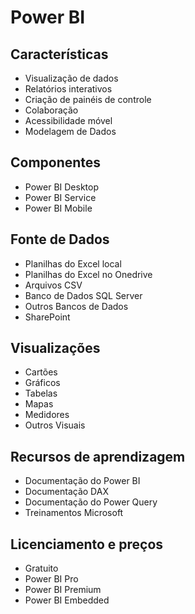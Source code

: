 # Power BI

## Características

- Visualização de dados
- Relatórios interativos
- Criação de painéis de controle
- Colaboração
- Acessibilidade móvel
- Modelagem de Dados

## Componentes
- Power BI Desktop
- Power BI Service
- Power BI Mobile

## Fonte de Dados

- Planilhas do Excel local
- Planilhas do Excel no Onedrive
- Arquivos CSV
- Banco de Dados SQL Server
- Outros Bancos de Dados
- SharePoint

## Visualizações

- Cartões
- Gráficos
- Tabelas
- Mapas
- Medidores
- Outros Visuais

## Recursos de aprendizagem

- Documentação do Power BI
- Documentação DAX
- Documentação do Power Query
- Treinamentos Microsoft

## Licenciamento e preços

- Gratuito
- Power BI Pro
- Power BI Premium
- Power BI Embedded

